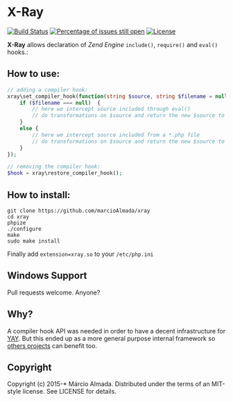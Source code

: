 X-Ray
=====
[![Build Status](https://travis-ci.org/marcioAlmada/xray.svg?branch=master)](https://travis-ci.org/marcioAlmada/xray)
[![Percentage of issues still open](http://isitmaintained.com/badge/open/marcioAlmada/xray.svg)](http://isitmaintained.com/project/marcioAlmada/xray "Percentage of issues still open")
[![License](https://poser.pugx.org/yay/yay/license.png)](https://github.com/marcioAlmada/xray)

**X-Ray** allows declaration of *Zend Engine* `include()`, `require()` and `eval()` hooks.:

## How to use:

```php
// adding a compiler hook:
xray\set_compiler_hook(function(string $source, string $filename = null) : string {
    if ($filename === null)  {
        // here we intercept source included through eval()
        // do transformations on $source and return the new $source to be included        
    }
    else {
        // here we intercept source included from a *.php file
        // do transformations on $source and return the new $source to be included
    }
});

// removing the compiler hook:
$hook = xray\restore_compiler_hook();

```

## How to install:

```
git clone https://github.com/marcioAlmada/xray
cd xray
phpize
./configure
make
sudo make install
```
Finally add `extension=xray.so` to your `/etc/php.ini`

## Windows Support

Pull requests welcome. Anyone?

## Why?

A compiler hook API was needed in order to have a decent infrastructure for [YAY](https://github.com/marcioAlmada/yay).
But this ended up as a more general purpose internal framework so [others projects](https://github.com/phplang/phack) can benefit too.

## Copyright

Copyright (c) 2015-* Márcio Almada. Distributed under the terms of an MIT-style license.
See LICENSE for details.
